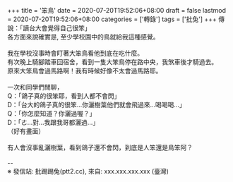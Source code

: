 +++
title = '笨鳥'
date = 2020-07-20T19:52:06+08:00
draft = false
lastmod = 2020-07-20T19:52:06+08:00
categories = ['轉錄']
tags = ['批兔']
+++
傳說：「讀台大會覺得自己很笨」<br>
各方面來說確實是, 至少學校園中的鳥就給我這種感覺。<br>
<br>
我在學校沒事時會盯著大笨鳥看他到底在吃什麼。<br>
有次晚上騎腳踏車回宿舍，看到一隻大笨鳥停在路中央，我煞車後才騎過去。<br>
原來大笨鳥會過馬路啊！我有時候好像不太會過馬路耶。<br>
<br>
一次和同學們閒聊，<br>
 Q：「鴿子真的很笨耶，看到人都不會閃」<br>
 D：「台大的鴿子真的很笨…你灑樹葉他們就會飛過來…喝喝喝…」<br>
 Q：「你怎麼知道？你灑過喔？」<br>
 D：「ㄜ…對…我跟我哥都灑過…」<br>
（好有畫面）<br>
<br>
有人會沒事亂灑樹葉，看到鴿子還不會閃，到底是人笨還是鳥笨阿？<br>
<br>
--<br>
※ 發信站: 批踢踢兔(ptt2.cc), 來自: xxx.xxx.xxx.xxx (臺灣)<br>
